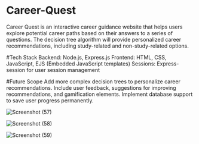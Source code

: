 # Career-Quest

Career Quest is an interactive career guidance website that helps users explore potential career paths based on their answers to a series of questions. The decision tree algorithm will provide personalized career recommendations, including study-related and non-study-related options. 

#Tech Stack
Backend: Node.js, Express.js
Frontend: HTML, CSS, JavaScript, EJS (Embedded JavaScript templates)
Sessions: Express-session for user session management


#Future Scope
Add more complex decision trees to personalize career recommendations.
Include user feedback, suggestions for improving recommendations, and gamification elements.
Implement database support to save user progress permanently.




![Screenshot (57)](https://github.com/user-attachments/assets/bea7054a-6947-40c4-96d5-dbd5563e4013)

![Screenshot (58)](https://github.com/user-attachments/assets/37e13c12-35d3-4e49-a1da-1183b6aa5b2a)

![Screenshot (59)](https://github.com/user-attachments/assets/a5dc94e0-a1a8-4f10-96eb-072b34278ae9)
